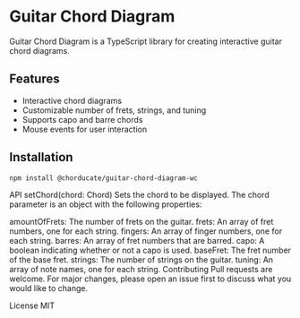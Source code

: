 # Guitar Chord Diagram

Guitar Chord Diagram is a TypeScript library for creating interactive guitar chord diagrams.

## Features

- Interactive chord diagrams
- Customizable number of frets, strings, and tuning
- Supports capo and barre chords
- Mouse events for user interaction

## Installation

`npm install @chorducate/guitar-chord-diagram-wc`

API
setChord(chord: Chord)
Sets the chord to be displayed. The chord parameter is an object with the following properties:

amountOfFrets: The number of frets on the guitar.
frets: An array of fret numbers, one for each string.
fingers: An array of finger numbers, one for each string.
barres: An array of fret numbers that are barred.
capo: A boolean indicating whether or not a capo is used.
baseFret: The fret number of the base fret.
strings: The number of strings on the guitar.
tuning: An array of note names, one for each string.
Contributing
Pull requests are welcome. For major changes, please open an issue first to discuss what you would like to change.

License
MIT
